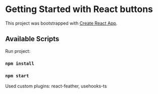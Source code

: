 # Getting Started with React buttons

This project was bootstrapped with [Create React App](https://github.com/facebook/create-react-app).

## Available Scripts

Run project:

### `npm install`
### `npm start`

Used custom plugins:
react-feather, usehooks-ts
